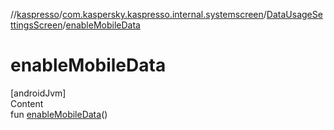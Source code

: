 //[kaspresso](../../index.md)/[com.kaspersky.kaspresso.internal.systemscreen](../index.md)/[DataUsageSettingsScreen](index.md)/[enableMobileData](enable-mobile-data.md)



# enableMobileData  
[androidJvm]  
Content  
fun [enableMobileData](enable-mobile-data.md)()  




